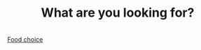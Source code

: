 <html>
<body>
<link rel="stylesheet" href="styles.md">  
 
<h1> <center> What are you looking for? </center> </h1> <br>
<a href="https://serusan.github.io/food.md/"> Food choice </a>
 
 
</body>

</html>
